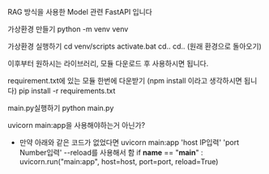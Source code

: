 RAG 방식을 사용한 Model 관련 FastAPI 입니다

가상환경 만들기
    python -m venv venv 

가상환경 실행하기
    cd venv/scripts
    activate.bat
    cd..
    cd..
    (원래 환경으로 돌아오기)

이후부터 원하시는 라이브러리, 모듈 다운로드 후 사용하시면 됩니다.

requirement.txt에 있는 모듈 한번에 다운받기
(npm install 이라고 생각하시면 됩니다)
    pip install -r requirements.txt

main.py실행하기
    python main.py

uvicorn main:app을 사용해야하는거 아닌가?
- 만약 아래와 같은 코드가 없었다면 uvicorn main:app 'host IP입력' 'port Number입력' --reload를 사용해서 함
    if __name__ == "__main__" :
        uvicorn.run("main:app", host=host, port=port, reload=True)
 